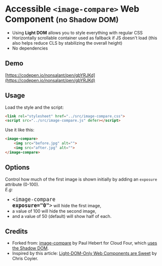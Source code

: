 <h1>Accessible <code style="white-space:nowrap;">&lt;image-compare&gt;</code> <span>Web Component</span> <small>(no Shadow DOM)</small></h1>
<ul>
    <li>Using <strong>Light DOM</strong> allows you to style everything with regular CSS</li>
    <li>Horizontally scrollable container used as fallback if JS doesn't load (this also helps reduce CLS by stabilizing the overall height)</li>
    <li>No dependencies</li>
</ul>

<h2>Demo</h2>

[https://codepen.io/nonsalant/pen/gbYRJKd](https://codepen.io/nonsalant/pen/gbYRJKd)

<h2>Usage</h2>

Load the style and the script:
```html
<link rel="stylesheet" href="../src/image-compare.css">
<script src="../src/image-compare.js" defer></script>
```

Use it like this:
```html
<image-compare>
    <img src="before.jpg" alt="">
    <img src="after.jpg" alt="">
</image-compare>
```

<h2>Options</h2>

Control how much of the first image is shown initially by adding an `exposure` attribute (0-100). <br><i>E.g:</i> 
* <code style="font-size:1.2em;">&lt;image-compare <b>exposure="0"</b>&gt;</code> will hide the first image,
* a value of 100 will hide the second image,
* and a value of 50 (default) will show half of each.

<h2>Credits</h2>

<ul>
    <li>Forked from: <a target="_blank" href="https://cloudfour.com/thinks/building-an-accessible-image-comparison-web-component/">image-compare</a> by Paul Hebert for Cloud Four, which <a href="https://github.com/cloudfour/image-compare/blob/main/src/index.js" target="_blank">uses the Shadow DOM</a>.
    </li>
    <li>Inspired by this article: <a target="_blank" href="https://frontendmasters.com/blog/light-dom-only/#you-can-augment-or-replace-the-html-with-whatever">Light-DOM-Only Web Components are Sweet</a> by Chris Coyier.</li>
</ul>
